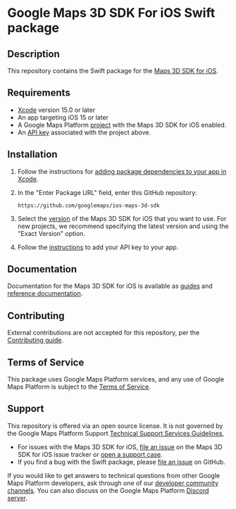 # Google Maps 3D SDK For iOS Swift package

## Description

This repository contains the Swift package for the
[Maps 3D SDK for iOS](https://developers.google.com/maps/documentation/maps-3d/ios-sdk).

## Requirements

-   [Xcode](https://developer.apple.com/xcode/) version 15.0 or later
-   An app targeting iOS 15 or later
-   A Google Maps Platform
    [project](https://developers.devsite.corp.google.com/maps/documentation/maps-3d/ios-sdk/setup)
    with the Maps 3D SDK for iOS enabled.
-   An
    [API key](https://developers.devsite.corp.google.com/maps/documentation/maps-3d/ios-sdk/setup#api-key)
    associated with the project above.

## Installation

1.  Follow the instructions for
    [adding package dependencies to your app in Xcode](https://developer.apple.com/documentation/xcode/adding-package-dependencies-to-your-app).

2.  In the "Enter Package URL" field, enter this GitHub repository:

    ```
    https://github.com/googlemaps/ios-maps-3d-sdk
    ```

3.  Select the
    [version](https://developers.google.com/maps/documentation/maps-3d/ios-sdk/setup#step_2_create_the_xcode_project_and_install_the)
    of the Maps 3D SDK for iOS that you want to use. For new projects, we
    recommend specifying the latest version and using the "Exact Version"
    option.

4.  Follow the
    [instructions](https://developers.google.com/maps/documentation/maps-3d/ios-sdk/setup#step_3_add_the_api_key_to_your_app)
    to add your API key to your app.

## Documentation

Documentation for the Maps 3D SDK for iOS is available as
[guides](https://developers.google.com/maps/documentation/maps-3d/ios-sdk) and
[reference documentation](https://developers.google.com/maps/documentation/maps-3d/ios-sdk/reference).

## Contributing

External contributions are not accepted for this repository, per the
[Contributing guide](https://github.com/googlemaps/ios-maps-3d-sdk/blob/main/CONTRIBUTING.md).

## Terms of Service

This package uses Google Maps Platform services, and any use of Google Maps
Platform is subject to the
[Terms of Service](https://cloud.google.com/maps-platform/terms).

## Support

This repository is offered via an open source license. It is not governed by the
Google Maps Platform Support
[Technical Support Services Guidelines](https://cloud.google.com/maps-platform/terms/tssg),

-   For issues with the Maps 3D SDK for iOS,
    [file an issue](https://developers.google.com/maps/documentation/ios-sdk/support#issue-tracker)
    on the Maps 3D SDK for iOS issue tracker or
    [open a support case](https://developers.google.com/maps/documentation/ios-sdk/support#contact-maps-support).
-   If you find a bug with the Swift package, please
    [file an issue](https://github.com/googlemaps/ios-maps-3d-sdk/issues) on
    GitHub.

If you would like to get answers to technical questions from other Google Maps
Platform developers, ask through one of our
[developer community channels](https://developers.google.com/maps/developer-community).
You can also discuss on the Google Maps Platform
[Discord server](https://discord.gg/hYsWbmk).
